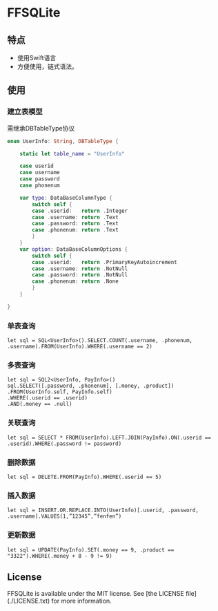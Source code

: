 # FFSQLite

## 特点

- 使用Swift语言
- 方便使用，链式语法。

## 使用

### 建立表模型

需继承DBTableType协议

``` swift
enum UserInfo: String, DBTableType {

    static let table_name = "UserInfo"

    case userid
    case username
    case password
    case phonenum

    var type: DataBaseColumnType {
        switch self {
        case .userid:   return .Integer
        case .username: return .Text
        case .password: return .Text
        case .phonenum: return .Text
        }
    }
    var option: DataBaseColumnOptions {
        switch self {
        case .userid:   return .PrimaryKeyAutoincrement
        case .username: return .NotNull
        case .password: return .NotNull
        case .phonenum: return .None
        }
    }

}
```


### 单表查询
```
let sql = SQL<UserInfo>().SELECT.COUNT(.username, .phonenum, .username).FROM(UserInfo).WHERE(.username == 2)
```

### 多表查询

```
let sql = SQL2<UserInfo, PayInfo>()
sql.SELECT([.password, .phonenum], [.money, .product])
.FROM(UserInfo.self, PayInfo.self)
.WHERE(.userid == .userid)
.AND(.money == .null)
```

### 关联查询

```
let sql = SELECT * FROM(UserInfo).LEFT.JOIN(PayInfo).ON(.userid == .userid).WHERE(.password != password)
```

### 删除数据

```
let sql = DELETE.FROM(PayInfo).WHERE(.userid == 5)
```

### 插入数据

```
let sql = INSERT.OR.REPLACE.INTO(UserInfo)[.userid, .password, .username].VALUES(1,”12345”,”fenfen”)
```

### 更新数据

```
let sql = UPDATE(PayInfo).SET(.money == 9, .product == "3322").WHERE(.money + 8 - 9 != 9)
```

## License
FFSQLite is available under the MIT license. See \[the LICENSE
                                                   file](./LICENSE.txt) for more information.